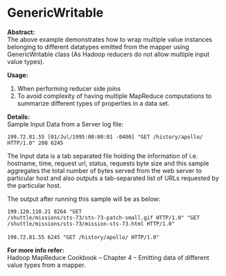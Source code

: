 GenericWritable
===============

<b>Abstract:</b><br>
	The above example demonstrates how to wrap multiple value instances belonging to different datatypes emitted from the mapper using GenericWritable class (As Hadoop reducers do not allow multiple input value types).
	
<b>Usage:</b><br>
1. When performing reducer side joins<br>
2. To avoid complexity of having multiple MapReduce computations to summarize different types of properties in a data set.

<b>Details:</b><br>
Sample Input Data from a Server log file:

<code>199.72.81.55	[01/Jul/1995:00:00:01 -0400]	   "GET /history/apollo/ HTTP/1.0"	200	6245</code>

The Input data is a tab separated file holding the information of i.e. hostname, time, request url, status, requests byte size and this sample aggregates the total number of bytes served from the web server to particular host and also outputs a tab-separated list of URLs requested by the particular host.

The output after running this sample will be as below:

<code>199.120.110.21	8264	"GET /shuttle/missions/sts-73/sts-73-patch-small.gif HTTP/1.0"	"GET /shuttle/missions/sts-73/mission-sts-73.html HTTP/1.0"</code><br><br>
<code>199.72.81.55	6245	"GET /history/apollo/ HTTP/1.0"</code>

<b>For more info refer:</b><br>
Hadoop MapReduce Cookbook – Chapter 4 – Emitting data of different value types from a mapper.
